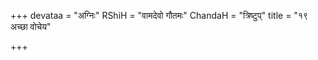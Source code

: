 +++
devataa = "अग्निः"
RShiH = "वामदेवो गौतमः"
ChandaH = "त्रिष्टुप्"
title = "१९ अच्छा वोचेय"

+++
